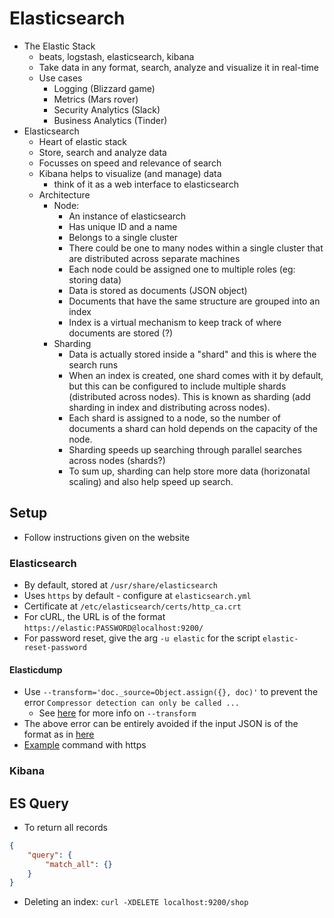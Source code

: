 # Elasticsearch

-   The Elastic Stack
    -   beats, logstash, elasticsearch, kibana
    -   Take data in any format, search, analyze and visualize it in real-time
    -   Use cases
        -   Logging (Blizzard game)
        -   Metrics (Mars rover)
        -   Security Analytics (Slack)
        -   Business Analytics (Tinder)
-   Elasticsearch
    -   Heart of elastic stack 
    -   Store, search and analyze data
    -   Focusses on speed and relevance of search
    -   Kibana helps to visualize (and manage) data
        -   think of it as a web interface to elasticsearch
    -   Architecture
        -   Node:
            -   An instance of elasticsearch
            -   Has unique ID and a name
            -   Belongs to a single cluster
            -   There could be one to many nodes within a single cluster that are distributed across separate machines
            -   Each node could be assigned one to multiple roles (eg: storing data)
            -   Data is stored as documents (JSON object)
            -   Documents that have the same structure are grouped into an index
            -   Index is a virtual mechanism to keep track of where documents are stored (?)
        -   Sharding
            -   Data is actually stored inside a "shard" and this is where the search runs
            -   When an index is created, one shard comes with it by default, but this can be configured to include multiple shards (distributed across nodes). This is known as sharding (add sharding in index and distributing across nodes).
            -   Each shard is assigned to a node, so the number of documents a shard can hold depends on the capacity of the node.
            -   Sharding speeds up searching through parallel searches across nodes (shards?)
            -   To sum up, sharding can help store more data (horizonatal scaling) and also help speed up search.

## Setup
- Follow instructions given on the website
### Elasticsearch
- By default, stored at `/usr/share/elasticsearch`
- Uses `https` by default - configure at `elasticsearch.yml`
- Certificate at `/etc/elasticsearch/certs/http_ca.crt`
- For cURL, the URL is of the format
  `https://elastic:PASSWORD@localhost:9200/`
- For password reset, give the arg `-u elastic` for the script
  `elastic-reset-password`
#### Elasticdump
- Use `--transform='doc._source=Object.assign({}, doc)'` to prevent the error
  `Compressor detection can only be called ...`
  - See [here](https://github.com/elasticsearch-dump/elasticsearch-dump#module-transform) for more info on `--transform`
- The above error can be entirely avoided if the input JSON is of the format as
  in [here](https://github.com/elasticsearch-dump/elasticsearch-dump/blob/master/test/seeds.json)
- [Example](https://stackoverflow.com/questions/64920407/elasticdump-with-tls-unable-to-verify-the-first-certificate)
  command with https

### Kibana

## ES Query
- To return all records
```json
{
	"query": {
		"match_all": {}
	}
}
```
- Deleting an index: `curl -XDELETE localhost:9200/shop`

